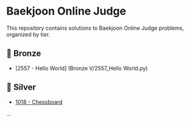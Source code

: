 # Baekjoon Online Judge

This repository contains solutions to Baekjoon Online Judge problems, organized by tier.

## 🥉 Bronze
- [2557 - Hello World] (Bronze V/2557_Hello World.py)

## 🥈 Silver
- [1018 - Chessboard](silver/1018_Chessboard.py)

...
